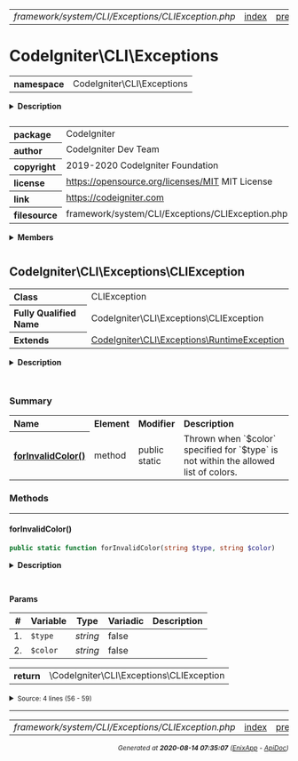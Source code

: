 


 



<table>
<tr>
<td style="width:100%"><em>framework/system/CLI/Exceptions/CLIException.php</em></td>
<td><a href="../../../../../../../api/index.md">index</a></td>
<td><a href="../../../../../../../api/vendor/codeigniter4/framework/system/CLI/Console.md">prev</a></td>
<td><a href="../../../../../../../api/vendor/codeigniter4/framework/system/Cache/CacheFactory.md">next</a></td>
</tr>
</table>







# CodeIgniter\CLI\Exceptions 
<table style="text-align:left">
<tr><th>namespace</th><td>CodeIgniter\CLI\Exceptions</td></tr>
</table>

<details>
<summary style="margin-bottom:12px;"><strong>Description</strong></summary>

<table>
<tr><td>
CodeIgniter
</td></tr>
</table>

<table>
<tr><td>
An open source application development framework for PHP

This content is released under the MIT License (MIT)

Copyright (c) 2014-2019 British Columbia Institute of Technology
Copyright (c) 2019-2020 CodeIgniter Foundation

Permission is hereby granted, free of charge, to any person obtaining a copy
of this software and associated documentation files (the "Software"), to deal
in the Software without restriction, including without limitation the rights
to use, copy, modify, merge, publish, distribute, sublicense, and/or sell
copies of the Software, and to permit persons to whom the Software is
furnished to do so, subject to the following conditions:

The above copyright notice and this permission notice shall be included in
all copies or substantial portions of the Software.

THE SOFTWARE IS PROVIDED "AS IS", WITHOUT WARRANTY OF ANY KIND, EXPRESS OR
IMPLIED, INCLUDING BUT NOT LIMITED TO THE WARRANTIES OF MERCHANTABILITY,
FITNESS FOR A PARTICULAR PURPOSE AND NONINFRINGEMENT. IN NO EVENT SHALL THE
AUTHORS OR COPYRIGHT HOLDERS BE LIABLE FOR ANY CLAIM, DAMAGES OR OTHER
LIABILITY, WHETHER IN AN ACTION OF CONTRACT, TORT OR OTHERWISE, ARISING FROM,
OUT OF OR IN CONNECTION WITH THE SOFTWARE OR THE USE OR OTHER DEALINGS IN
THE SOFTWARE.
</td></tr>
</table>

</details>



<table style="text-align:left">
<tr style="vertical-align:top;">
<th>package</th>
<td>CodeIgniter
</td>
</tr>
<tr style="vertical-align:top;">
<th>author</th>
<td>CodeIgniter Dev Team
</td>
</tr>
<tr style="vertical-align:top;">
<th>copyright</th>
<td>2019-2020 CodeIgniter Foundation
</td>
</tr>
<tr style="vertical-align:top;">
<th>license</th>
<td><a href="https://opensource.org/licenses/MIT">https://opensource.org/licenses/MIT</a>	MIT License
</td>
</tr>
<tr style="vertical-align:top;">
<th>link</th>
<td><a href="https://codeigniter.com">https://codeigniter.com</a>

</td>
</tr>
<tr style="vertical-align:top;">
<th>filesource</th>
<td>framework/system/CLI/Exceptions/CLIException.php
</td>
</tr>
</table>

 

<details>
<summary style="margin-bottom:12px;"><strong>Members</strong></summary>
<table>
<tr><td><a href="../../../../../../../api/vendor/codeigniter4/framework/system/CLI/Exceptions/CLIException.md">CodeIgniter\CLI\Exceptions\CLIException</a></td></tr>
</table>
</details>



 

 
## CodeIgniter\CLI\Exceptions\CLIException

<table style="text-align:left">
<tr><th>Class</th><td>CLIException</td></tr>
<tr><th>Fully Qualified Name</th><td>CodeIgniter\CLI\Exceptions\CLIException</td></tr>
<tr><th>Extends</th><td><a href="">CodeIgniter\CLI\Exceptions\RuntimeException</a></td></tr>
</table>


<details>
<summary style="margin-bottom:12px;"><strong>Description</strong></summary>

<table>
<tr><td>
CLIException
</td></tr>
</table>


</details>



<table style="text-align:left">
</table>



### Summary


<table style="text-align:left;">
<tr>
<th>Name</th>
<th>Element</th>
<th>Modifier</th>
<th>Description</th>
</tr>


<tr>
<th><a href="#forInvalidColor"><strong>forInvalidColor</strong>()</a></th>
<td>method</td>
<td>
public<br>static

</td>
<td>Thrown when `$color` specified for `$type` is not within the
allowed list of colors.</td>
</tr>

</table>






### Methods


<hr>

#### forInvalidColor()

```php
public static function forInvalidColor(string $type, string $color)
```

<details>
<summary style="margin-bottom:12px;"><strong>Description</strong></summary>

<table>
<tr><td>
Thrown when `$color` specified for `$type` is not within the
allowed list of colors.
</td></tr>
</table>


</details>



<table style="text-align:left">
</table>


**Params**

<table>
<thead>
<tr>
<th>#</th>
<th>Variable</th>
<th>Type</th>
<th>Variadic</th>
<th>Description</th>
</tr>
</thead>
<tbody>

<tr>
<td>1.</td>
<td><code>$type</code></td>
<td><em>string
</em></td>
<td>false</td>
<td></td>
</tr>

<tr>
<td>2.</td>
<td><code>$color</code></td>
<td><em>string
</em></td>
<td>false</td>
<td></td>
</tr>


</tbody>
</table>



<table>
<tr>
<th style="vertical-align:top;">return</th>
<td>\CodeIgniter\CLI\Exceptions\CLIException
</td>
</tr>
</table>





<details>
<summary><small>Source: 4 lines (56 - 59)</small></summary>

```php
public static function forInvalidColor(string $type, string $color)
{
	return new static(lang('CLI.invalidColor', [$type, $color]));
}
```

</details>





 


 
  




<hr>

<table>
<tr>
<td style="width:100%"><em>framework/system/CLI/Exceptions/CLIException.php</em></td>
<td><a href="../../../../../../../api/index.md">index</a></td>
<td><a href="../../../../../../../api/vendor/codeigniter4/framework/system/CLI/Console.md">prev</a></td>
<td><a href="../../../../../../../api/vendor/codeigniter4/framework/system/Cache/CacheFactory.md">next</a></td>
<td><a href="#">top</a></td></tr>
</table>




<div style="text-align:right;">

<small>_Generated at **2020-08-14 07:35:07**_ *([EnixApp](https://github.com/enix-app) - [ApiDoc](https://github.com/enix-app/apidoc))*</small>
</div>